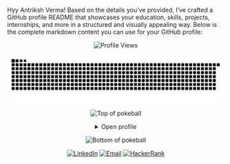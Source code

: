 Hyy Antriksh Verma! Based on the details you’ve provided, I’ve crafted a GitHub profile README that showcases your education, skills, projects, internships, and more in a structured and visually appealing way. Below is the complete markdown content you can use for your GitHub profile:


<p align="center">
    <img src="https://komarev.com/ghpvc/?username=AntrikshVerma991&style=plastic&color=blueviolet" alt="Profile Views"/>
</p>
<p align = "center">
	<img src = "https://github.com/7oSkaaa/7oSkaaa/blob/output/github-contribution-grid-snake.svg?" alt = "Snake Game"/>
</p>

<div align="center">

![Top of pokeball](https://user-images.githubusercontent.com/44261381/209363264-ac854d3c-2cc2-44c4-928e-8a08d1013f46.png)

<details>
<summary>Open profile</summary>

<br>
<div>
  <!-- <div align="center">
      <img height="200" src="https://github.com/AntrikshVerma991/AntrikshVerma991/assets/168032631/6de7c7d4-9da9-4c5d-85be-f3a8c5b7ae02" alt="Avatar photo of Antriksh Verma">
  </div> -->
  <div align="center">
      <a href="https://git.io/typing-svg">
          <img src="https://readme-typing-svg.demolab.com/?font=VT323&size=35&duration=3500&pause=300&color=6A0572&center=true&vCenter=true&width=500&lines=Hey%2C+I+am+Antriksh;Welcome+to+My+GitHub+Profile;Passionate+about+technology+and+learning;BTech+in+CSE;Full-stack+Developer;Boxing+enthusiast;Hardworking+and+dedicated;Sports+lover;Coding+and+problem-solving+enthusiast" alt="Typing SVG" />
      </a>
  </div>
</div>

<details>
<summary>About me</summary>

<div align="left">

```js
/**
 * Represents me.
 *
 * @constructor
 * @param {string} location - Sikar, Rajasthan, India.
 * @param {string} languages - English, Hindi.
 * @param {string} jobTitle - Student.
 * @param {string} specialization - Full-stack development, Machine Learning.
 * @param {string} interests - Technology, Problem-solving, Data Science.
 * @param {string} hobbies - Swimming, Cricket, Kabaddi, Chess, Reading books, Coding.
 * @param {string} education - BTech in CSE, Sobhasaria Group of Institutions, Bikaner Technical University, Sikar, CGPA 8.22, Year 2024.
 * @param {string} seniorSecondary - Science (PCM), 65%, CBSE, Year 2018, Gyanodaya Public School, Dadiya, Sikar.
 * @param {string} secondary - 10th, 9.4 CGPA, CBSE, Year 2016, Gyanodaya Public School, Dadiya, Sikar.
 * @param {string} activities - Boxing: State Sub Junior Silver Medalist (2015), DU Trial (2019) (National).
 * @param {string} internships - Ybi Foundation: Machine Learning and Data Science using Python, 1 month, June 2023.
 * @param {string} projects - RentalBuddy: A rental accommodation search platform using MERN stack, Tailwind CSS, Redux, Firebase, April 2024.
 * @param {string} skills - C, Python, OOPs, DSA, DBMS (SQL, SQLite, MongoDB), HTML, CSS, JavaScript, React, Flask, Data Science.
 * @param {string} achievements - HackerRank Python 4-star coder, DataCamp learning.
 * @param {string} approachable - Yes, for collaboration on exciting projects.
 * @param {string} strength - Dedication.
 * @param {string} weakness - Procrastination.
 *
 * @throws {Punch} To any and all bugs.
 *
 * @returns {Object} Antriksh.
 */
```

</div>

</details>

<details>
<summary>Tools</summary>
<div>
  <p style="display: inline-block;" align="center">
    <kbd>
      <kbd>Programming Languages</kbd>
      <br><br>
      <img width="30px" src="https://cdn.jsdelivr.net/gh/devicons/devicon/icons/c/c-original.svg" alt="C" title="C"/>
      <img width="30px" src="https://cdn.jsdelivr.net/gh/devicons/devicon/icons/python/python-original.svg" alt="Python" title="Python"/>
      <img width="30px" src="https://cdn.jsdelivr.net/gh/devicons/devicon/icons/javascript/javascript-original.svg" alt="JavaScript" title="JavaScript"/>
    </kbd>
    <kbd>
      <kbd>Backend</kbd>
      <br><br>
      <img width="30px" src="https://cdn.jsdelivr.net/gh/devicons/devicon/icons/flask/flask-original.svg" alt="Flask" title="Flask"/>
    </kbd>
    <kbd>
      <kbd>Frontend</kbd>
      <br><br>
      <img width="30px" src="https://cdn.jsdelivr.net/gh/devicons/devicon/icons/html5/html5-original.svg" alt="HTML" title="HTML"/>
      <img width="30px" src="https://cdn.jsdelivr.net/gh/devicons/devicon/icons/css3/css3-original.svg" alt="CSS" title="CSS"/>
      <img width="30px" src="https://cdn.jsdelivr.net/gh/devicons/devicon/icons/javascript/javascript-original.svg" alt="JavaScript" title="JavaScript"/>
      <img width="30px" src="https://cdn.jsdelivr.net/gh/devicons/devicon/icons/react/react-original.svg" alt="React" title="React"/>
    </kbd>
    <kbd>
      <kbd>Database</kbd>
      <br><br>
      <img width="30px" src="https://cdn.jsdelivr.net/gh/devicons/devicon/icons/mysql/mysql-original.svg" alt="SQL" title="SQL"/>
      <img width="30px" src="https://cdn.jsdelivr.net/gh/devicons/devicon/icons/sqlite/sqlite-original.svg" alt="SQLite" title="SQLite"/>
      <img width="30px" src="https://cdn.jsdelivr.net/gh/devicons/devicon/icons/mongodb/mongodb-original.svg" alt="MongoDB" title="MongoDB"/>
    </kbd>
    <kbd>
      <kbd>Data Science</kbd>
      <br><br>
      <img width="30px" src="https://cdn.jsdelivr.net/gh/devicons/devicon/icons/python/python-original.svg" alt="Python" title="Python"/>
    </kbd>
    <kbd>
      <kbd>Tools</kbd>
      <br><br>
      <img width="30px" src="https://cdn.jsdelivr.net/gh/devicons/devicon/icons/vscode/vscode-original.svg" alt="VSCode" title="VSCode"/>
    </kbd>
  </p>
</div>
</details>

<details>
  <summary>GitHub Stats</summary>
  <br>
  <p align="center">
    <img align="center" src="https://github-readme-stats.vercel.app/api?username=iamantrikshverma&show_icons=true&show=reviews,discussions_started,discussions_answered,prs_merged,prs_merged_percentage" alt="GitHub Stats">
  </p>
</details>

<details>
  <summary>Projects and Internships</summary>
  <br>
  <ul>
    <li><strong>RentalBuddy (April 2024):</strong> A rental accommodation search platform aimed at transforming the rental process with simplicity and efficiency. Features include comprehensive property listings, efficient search and booking, and responsive customer support. Tech stack: MERN stack, Tailwind CSS, Redux, Firebase.</li>
    <li><strong>Internship at Ybi Foundation (June 2023):</strong> Worked on Machine Learning and Data Science using Python for one month.</li>
    <li><strong>Training at Acadivice Firm:</strong> Developed an ATM management system using Flask and Tkinter GUI library, along with additional data science projects.</li>
  </ul>
</details>

<details>
  <summary>Quote</summary>
  <br>
  <blockquote>
    “The only way to do great work is to love what you do.”<br><strong>– Steve Jobs</strong>
  </blockquote>
</details>

<details>
  <summary>Free DOSE hit</summary>
  <br>
  <small><i>DOSE (dopamine, oxytocin, serotonin & endorphin), refresh page if dose was ineffective.</i></small>
  <br>
  <div align="center"><img src="https://readme-jokes.vercel.app/api?theme=monokai" alt="Jokes Card" /></div>
</details>

<details>
<summary>What can I do for you?</summary>
<table style="border: none">
  <tr>
    <td width="50%" valign="top">
      <h2>Let's Work on Your Project Together!</h2>
      <p>If you have any questions about full-stack development, machine learning, or coding in general, feel free to <a href="mailto:antrikshverma991@gmail.com">contact me by email</a>.</p>
    </td>
    <td width="50%" valign="top">
      <h2>It's not perfect, isn't it?</h2>
      <p><img alt="Feedback" src="https://img.shields.io/badge/Ask%20me-anything-1abc9c.svg"></p>
      <blockquote>“I think it’s very important to have a feedback loop, where you’re constantly thinking about what you’ve done and how you could be doing it better.”<br><strong>– Elon Musk</strong></blockquote>
    </td>
  </tr>
</table>
</details>

</details>

![Bottom of pokeball](https://user-images.githubusercontent.com/44261381/209363271-905d2a5e-8a18-44c0-a450-45dddd4d5036.png)

</div>

<div align="center">
  <a href="https://www.linkedin.com/in/antriksh-verma-950666306/" target="_blank"><img src="https://img.shields.io/static/v1?style=for-the-badge&message=LinkedIn&color=0A66C2&logo=LinkedIn&logoColor=FFFFFF&label=" alt="LinkedIn" /></a>
  <a href="mailto:imanantrikshverma@gmail.com?subject=Hi%20Antriksh%20,%20nice%20to%20meet%20you!" target="_blank"><img alt="Email" src="https://img.shields.io/static/v1?style=for-the-badge&message=Gmail&color=EA4335&logo=Gmail&logoColor=FFFFFF&label=" /></a>
  <a href="https://www.hackerrank.com/profile/iamantrikshverma" target="_blank"><img width="100px" src="https://user-images.githubusercontent.com/1194257/65596422-1cef2080-df97-11e9-9abb-a225204d1805.png" alt="HackerRank" /></a>
</div>

